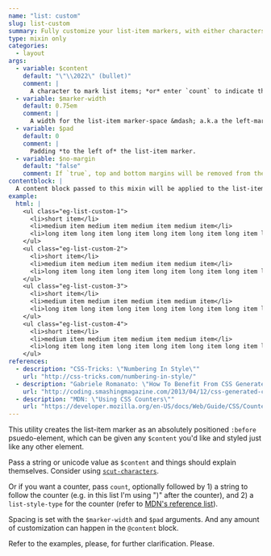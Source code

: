 ```yaml
---
name: "list: custom"
slug: list-custom
summary: Fully customize your list-item markers, with either characters or counters.
type: mixin only
categories:
  - layout
args:
  - variable: $content
    default: "\"\\2022\" (bullet)"
    comment: |
      A character to mark list items; *or* enter `count` to indicate that you want to use a counter, optionally followed by 1) a string to follow the counter, and 2) a `list-style-type` for the counter. See examples.
  - variable: $marker-width
    default: 0.75em
    comment: |
      A width for the list-item marker-space &mdash; a.k.a the left-margin of the list-item content.
  - variable: $pad
    default: 0
    comment: |
      Padding *to the left of* the list-item marker.
  - variable: $no-margin
    default: "false"
    comment: If `true`, top and bottom margins will be removed from the list. *Note that the default here is `false`, unlike for the other list mixins.*
contentblock: |
  A content block passed to this mixin will be applied to the list-item markers.
example:
  html: |
    <ul class="eg-list-custom-1">
      <li>short item</li>
      <li>medium item medium item medium item medium item</li>
      <li>long item long item long item long item long item long item long item long item long item long item long item long item long item</li>
    </ul>
    <ul class="eg-list-custom-2">
      <li>short item</li>
      <li>medium item medium item medium item medium item</li>
      <li>long item long item long item long item long item long item long item long item long item long item long item long item long item</li>
    </ul>
    <ul class="eg-list-custom-3">
      <li>short item</li>
      <li>medium item medium item medium item medium item</li>
      <li>long item long item long item long item long item long item long item long item long item long item long item long item long item</li>
    </ul>
    <ul class="eg-list-custom-4">
      <li>short item</li>
      <li>medium item medium item medium item medium item</li>
      <li>long item long item long item long item long item long item long item long item long item long item long item long item long item</li>
    </ul>
references:
  - description: "CSS-Tricks: \"Numbering In Style\""
    url: "http://css-tricks.com/numbering-in-style/"
  - description: "Gabriele Romanato: \"How To Benefit From CSS Generated Content and Counter\" (<cite>Smashing Magazine</cite>)"
    url: "http://coding.smashingmagazine.com/2013/04/12/css-generated-content-counters/"
  - description: "MDN: \"Using CSS Counters\""
    url: "https://developer.mozilla.org/en-US/docs/Web/Guide/CSS/Counters"
---
```


This utility creates the list-item marker as an absolutely positioned `:before` psuedo-element, which can be given any `$content` you'd like and styled just like any other element.

Pass a string or unicode value as `$content` and things should explain themselves. Consider using [`scut-characters`](characters.html).

Or if you want a counter, pass `count`, optionally followed by 1) a string to follow the counter (e.g. in this list I'm using ")" after the counter), and 2) a `list-style-type` for the counter (refer to <a href="https://developer.mozilla.org/en-US/docs/Web/CSS/list-style-type">MDN's reference list</a>).

Spacing is set with the `$marker-width` and `$pad` arguments. And any amount of customization can happen in the `@content` block.

Refer to the examples, please, for further clarification. Please.
